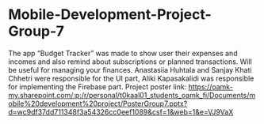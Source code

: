﻿# Mobile-Development-Project-Group-7


The app “Budget Tracker” was made to show user their expenses and incomes
and also remind about subscriptions or planned transactions.
Will be useful for managing your finances.
Anastasiia Huhtala and Sanjay Khati Chhetri were responsible for the UI part,
Aliki Kapasakalidi was responsible for implementing the Firebase part.
Project poster link: 
https://oamk-my.sharepoint.com/:p:/r/personal/t0kaal01_students_oamk_fi/Documents/mobile%20development%20project/PosterGroup7.pptx?d=wc9df37dd711348f3a54326cc0eef1089&csf=1&web=1&e=VJ9VaX

